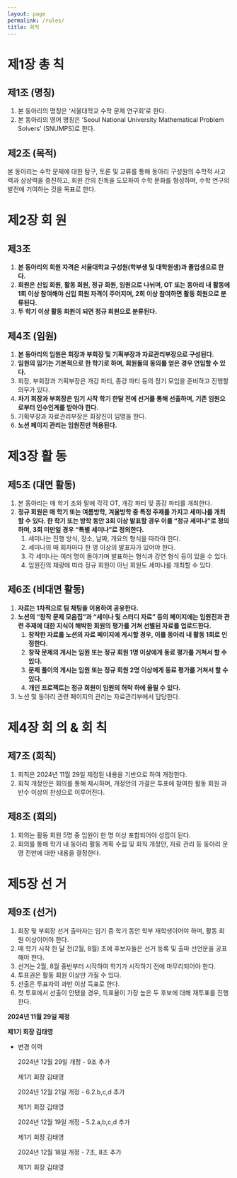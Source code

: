 ```yaml
---
layout: page
permalink: /rules/
title: 회칙
---
```


# **제1장 총 칙**

## **제1조 (명칭)**

1. 본 동아리의 명칭은 ‘서울대학교 수학 문제 연구회’로 한다.
2. 본 동아리의 영어 명칭은 ‘Seoul National University Mathematical Problem Solvers’ (SNUMPS)로 한다.

## **제2조 (목적)**

본 동아리는 수학 문제에 대한 탐구, 토론 및 교류를 통해 동아리 구성원의 수학적 사고력과 상상력을 증진하고, 회원 간의 친목을 도모하여 수학 문화를 형성하며, 수학 연구의 발전에 기여하는 것을 목표로 한다.

# 제2장 회 원

## **제3조**

1. **본 동아리의 회원 자격은 서울대학교 구성원(학부생 및 대학원생)과 졸업생으로 한다.**
2. **회원은 신입 회원, 활동 회원, 정규 회원, 임원으로 나뉘며, OT 또는 동아리 내 활동에 1회 이상 참여해야 신입 회원 자격이 주어지며, 2회 이상 참여하면 활동 회원으로 분류된다.**
3. **두 학기 이상 활동 회원이 되면 정규 회원으로 분류된다.**

## **제4조 (임원)**

1. **본 동아리의 임원은 회장과 부회장 및 기획부장과 자료관리부장으로 구성된다.**
2. **임원의 임기는 기본적으로 한 학기로 하며, 회원들의 동의를 얻은 경우 연임할 수 있다.**
3. 회장, 부회장과 기획부장은 개강 파티, 종강 파티 등의 정기 모임을 준비하고 진행할 의무가 있다. 
4. **차기 회장과 부회장은 임기 시작 학기 한달 전에 선거를 통해 선출하며, 기존 임원으로부터 인수인계를 받아야 한다.**
5. 기획부장과 자료관리부장은 회장진이 임명을 한다.
6. **노션 페이지 관리는 임원진만 허용된다.**

# 제3장 활 동

## 제5조 (대면 활동)

1. 본 동아리는 매 학기 초와 말에 각각 OT, 개강 파티 및 종강 파티를 개최한다.
2. **정규 회원은 매 학기 또는 여름방학, 겨울방학 중 특정 주제를 가지고 세미나를 개최할 수 있다. 한 학기 또는 방학 동안 3회 이상 발표할 경우 이를 “정규 세미나”로 정의하며, 3회 미만일 경우 “특별 세미나”로 정의한다.**
    1. 세미나는 진행 방식, 장소, 날짜, 개요의 형식을 따라야 한다.
    2. 세미나의 매 회차마다 한 명 이상의 발표자가 있어야 한다.
    3. 각 세미나는 여러 명이 돌아가며 발표하는 형식과 강연 형식 등이 있을 수 있다.
    4. 임원진의 재량에 따라 정규 회원이 아닌 회원도 세미나를 개최할 수 있다.

## 제6조 (비대면 활동)

1. **자료는 1차적으로 팀 채팅을 이용하여 공유한다.**
2. **노션의  “창작 문제 모음집”과 “세미나 및 스터디 자료” 등의 페이지에는 임원진과 관련 주제에 대한 지식이 해박한 회원의 평가를 거쳐 선별된 자료를 업로드한다.**
    1. **창작한 자료를 노션의 자료 페이지에 게시할 경우, 이를 동아리 내 활동 1회로 인정한다.** 
    2. **창작 문제의 게시는 임원 또는 정규 회원 1명 이상에게 동료 평가를 거쳐서 할 수 있다.**
    3. **문제 풀이의 게시는 임원 또는 정규 회원 2명 이상에게 동료 평가를 거쳐서 할 수 있다.**
    4. **개인 프로젝트는 정규 회원이 임원의 허락 하에 올릴 수 있다.**
3. 노션 및 동아리 관련 페이지의 관리는 자료관리부에서 담당한다.

# 제4장 회 의 & 회 칙

## 제7조 (회칙)

1. 회칙은 2024년 11월 29일 제정된 내용을 기반으로 하여 개정한다.
2. 회칙 개정안은 회의를 통해 제시하며, 개정안의 가결은 투표에 참여한 활동 회원 과반수 이상의 찬성으로 이루어진다.

## 제8조 (회의)

1. 회의는 활동 회원 5명 중 임원이 한 명 이상 포함되어야 성립이 된다.
2. 회의를 통해 학기 내 동아리 활동 계획 수립 및 회칙 개정안, 자료 관리 등 동아리 운영 전반에 대한 내용을 결정한다.

# 제5장 선 거

## 제9조 (선거)

1. 회장 및 부회장 선거 출마자는 임기 중 학기 동안 학부 재학생이어야 하며, 활동 회원 이상이어야 한다.
2. 매 학기 시작 한 달 전(2월, 8월) 초에 후보자들은 선거 등록 및 출마 선언문을 공표해야 한다.
3. 선거는 2월, 8월 중반부터 시작하여 학기가 시작하기 전에 마무리되어야 한다.
4. 투표권은 활동 회원 이상만 가질 수 있다.
5. 선출은 투표자의 과반 이상 득표로 한다.
6. 첫 투표에서 선출이 안됐을 경우, 득표율이 가장 높은 두 후보에 대해 재투표를 진행한다.

**2024년 11월 29일 제정**

**제1기 회장 김태영**

- 변경 이력
    
    2024년 12월 29일 개정 - 9조 추가
    
    제1기 회장 김태영
    
    2024년 12월 21일 개정 - 6.2.b,c,d 추가
    
    제1기 회장 김태영
    
    2024년 12월 19일 개정 - 5.2.a,b,c,d 추가
    
    제1기 회장 김태영
    
    2024년 12월 18일 개정 - 7조, 8조 추가
    
    제1기 회장 김태영